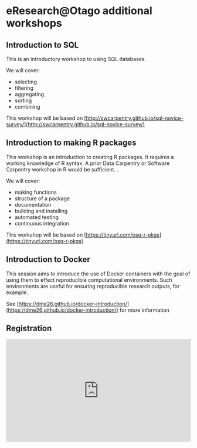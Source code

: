 # eResearch@Otago additional workshops


## Introduction to SQL

This is an introductory workshop to using SQL databases. 

We will cover:
- selecting
- filtering
- aggregating
- sorting
- combining

This workshop will be based on [http://swcarpentry.github.io/sql-novice-survey/](http://swcarpentry.github.io/sql-novice-survey/)


## Introduction to making R packages

This workshop is an introduction to creating R packages. It requires a working knowledge of R syntax. A prior Data Carpentry or Software Carpentry workshop in R would be sufficient. .

We will cover:
- making functions
- structure of a package
- documentation
- building and installing
- automated testing
- continuous integration

This workshop will be based on [https://tinyurl.com/osg-r-pkgs](https://tinyurl.com/osg-r-pkgs)

## Introduction to Docker

This session aims to introduce the use of Docker containers with the goal of using them to effect reproducible computational environments. Such environments are useful for ensuring reproducible research outputs, for example.

See [https://dme26.github.io/docker-introduction/](https://dme26.github.io/docker-introduction/) for more information


## Registration

<iframe src="https://www.eventbrite.com/tickets-external?eid=77752326301&ref=etckt" frameborder="0" width="100%" height="280px" scrolling="auto"> </iframe> 
